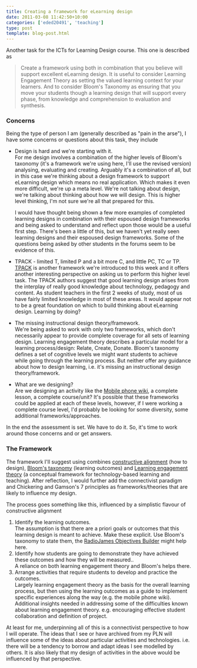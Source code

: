 ```yaml
---
title: Creating a framework for eLearning design
date: 2011-03-08 11:42:50+10:00
categories: ['eded20491', 'teaching']
type: post
template: blog-post.html
---
```

Another task for the ICTs for Learning Design course. This one is described as

> Create a framework using both in combination that you believe will support excellent eLearning design. It is useful to consider Learning Engagement Theory as setting the valued learning context for your learners. And to consider Bloom's Taxonomy as ensuring that you move your students though a learning design that will support every phase, from knowledge and comprehension to evaluation and synthesis.

### Concerns

Being the type of person I am (generally described as "pain in the arse"), I have some concerns or questions about this task, they include

- Design is hard and we're starting with it.  
    For me design involves a combination of the higher levels of Bloom's taxonomy (it's a framework we're using here, I'll use the revised version) analysing, evaluating and creating. Arguably it's a combination of all, but in this case we're thinking about a design framework to support eLearning design which means no real application. Which makes it even more difficult, we're up a meta level. We're not talking about design, we're talking about thinking about how we will design. This is higher level thinking, I'm not sure we're all that prepared for this.
    
    I would have thought being shown a few more examples of completed learning designs in combination with their espoused design frameworks and being asked to understand and reflect upon those would be a useful first step. There's been a little of this, but we haven't yet really seen learning designs and their espoused design frameworks. Some of the questions being asked by other students in the forums seem to be evidence of this.
    
- TPACK - limited T, limited P and a bit more C, and little PC, TC or TP.  
    [TPACK](http://tpack.org/) is another framework we're introduced to this week and it offers another interesting perspective on asking us to perform this higher level task. The TPACK authors suggest that good learning design arises from the interplay of really good knowledge about technology, pedagogy and content. As student teachers in the first 2 weeks of study, most of us have fairly limited knowledge in most of these areas. It would appear not to be a great foundation on which to build thinking about eLearning design. Learning by doing?
- The missing instructional design theory/framework.  
    We're being asked to work with only two frameworks, which don't necessarily appear to provide complete coverage for all sets of learning design. Learning engagement theory describes a particular model for a learning process/design: Relate, Create, Donate. Bloom's taxonomy defines a set of cognitive levels we might want students to achieve while going through the learning process. But neither offer any guidance about how to design learning, i.e. it's missing an instructional design theory/framework.
- What are we designing?  
    Are we designing an activity like the [Mobile phone wiki](/blog2/2011/03/08/reflection-on-the-mobile-phones-wiki/), a complete lesson, a complete course/unit? It's possible that these frameworks could be applied at each of these levels, however, if I were working a complete course level, I'd probably be looking for some diversity, some additional frameworks/approaches.

In the end the assessment is set. We have to do it. So, it's time to work around those concerns and or get answers.

### The Framework

The framework I'll suggest using combines [constructive alignment](http://www.engsc.ac.uk/learning-and-teaching-theory-guide/constructive-alignment) (how to design), [Bloom's taxonomy](http://edorigami.wikispaces.com/Bloom's+-+Introduction) (learning outcomes) and [Learning engagement theory](http://home.sprynet.com/~gkearsley/engage.htm) (a conceptual framework for technology-based learning and teaching). After reflection, I would further add the connectivist paradigm and Chickering and Gamson's 7 principles as frameworks/theories that are likely to influence my design.

The process goes something like this, influenced by a simplistic flavour of constructive alignment

1. Identify the learning outcomes.  
    The assumption is that there are a priori goals or outcomes that this learning design is meant to achieve. Make these explicit. Use Bloom's taxonomy to state them, the [RadioJames Objectives Builder](http://www.radiojames.com/ObjectivesBuilder/) might help here.
2. Identify how students are going to demonstrate they have achieved these outcomes and how they will be measured..  
    A reliance on both learning engagement theory and Bloom's helps there.
3. Arrange activities that require students to develop and practice the outcomes.  
    Largely learning engagement theory as the basis for the overall learning process, but then using the learning outcomes as a guide to implement specific experiences along the way (e.g. the mobile phone wiki). Additional insights needed in addressing some of the difficulties known about learning engagement theory. e.g. encouraging effective student collaboration and definition of project.

At least for me, underpinning all of this is a connectivist perspective to how I will operate. The ideas that I see or have archived from my PLN will influence some of the ideas about particular activities and technologies. i.e. there will be a tendency to borrow and adapt ideas I see modelled by others. It is also likely that my design of activities in the above would be influenced by that perspective.